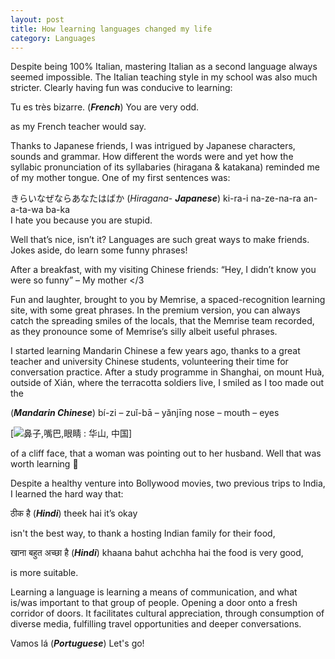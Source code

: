 ```yaml
---
layout: post
title: How learning languages changed my life
category: Languages
---
```


Despite being 100% Italian, mastering Italian as a second language always seemed impossible. The Italian teaching style in my school was also much stricter. Clearly having fun was conducive to learning:  

Tu es très bizarre.   (**_French_**)
You are very odd.

as my French teacher would say.

Thanks to Japanese friends, I was intrigued by Japanese characters, sounds and grammar. How different the words were and yet how the syllabic pronunciation of its syllabaries (hiragana & katakana) reminded me of my mother tongue. One of my first sentences was:

きらいなぜならあなたはばか   (_Hiragana_- **_Japanese_**)
ki-ra-i na-ze-na-ra an-a-ta-wa ba-ka  
I hate you because you are stupid.

Well that’s nice, isn’t it? Languages are such great ways to make friends. Jokes aside, do learn some funny phrases!

After a breakfast, with my visiting Chinese friends:
“Hey, I didn’t know you were so funny” – My mother </3  

Fun and laughter, brought to you by Memrise, a spaced-recognition learning site, with some great phrases. In the premium version, you can always catch the spreading smiles of the locals, that the Memrise team recorded, as they pronounce some of Memrise’s silly albeit useful phrases.

I started learning Mandarin Chinese a few years ago, thanks to a great teacher and university Chinese students, volunteering their time for conversation practice. After a study programme in Shanghai, on mount Huà, outside of Xián, where the terracotta soldiers live, I smiled as I too made out the

(**_Mandarin Chinese_**)
bí-zi – zuǐ-bā – yǎnjīng
nose – mouth – eyes

[<img src="https://imgur.com/a/Rgvi8KM" alt="鼻子,嘴巴,眼睛 : 华山, 中国"/>]



of a cliff face, that a woman was pointing out to her husband. Well that was worth learning 🗿

Despite a healthy venture into Bollywood movies, two previous trips to India, I learned the hard way that:

ठीक है  (**_Hindi_**)
theek hai
it’s okay

isn't the best way, to thank a hosting Indian family for their food,

खाना बहुत अच्छा है  (**_Hindi_**)
khaana bahut achchha hai
the food is very good,

is more suitable.

Learning a language is learning a means of communication, and what is/was important to that group of people. Opening a door onto a fresh corridor of doors. It facilitates cultural appreciation, through consumption of diverse media, fulfilling travel opportunities and deeper conversations.

Vamos lá  (**_Portuguese_**)
Let's go!

